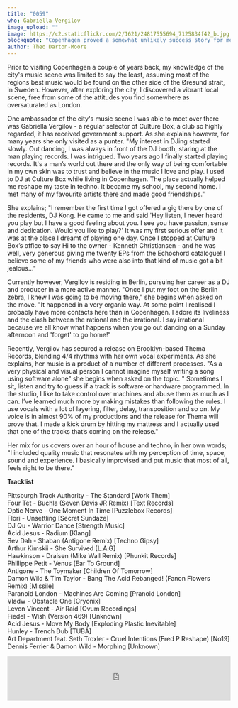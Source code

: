 ```yaml
---
title: "0059"
who: Gabriella Vergilov
image_upload: ""
image: https://c2.staticflickr.com/2/1621/24817555694_7125834f42_b.jpg
blockquote: "Copenhagen proved a somewhat unlikely success story for me. Prior to visiting a couple of years back my knowledge of the city's music scene was limited to say the least, assuming most of the regions best music would be found on the other side of the Øresund strait, in Sweden. Exploring the city after visiting however, I discovered a vibrant local scene, free of the sanctimonious attitudes you find somewhere as oversaturated as London."
author: Theo Darton-Moore
---
```

Prior to visiting Copenhagen a couple of years back, my knowledge of the city's music scene was limited to say the least, assuming most of the regions best music would be found on the other side of the Øresund strait, in Sweden. However, after exploring the city, I discovered a vibrant local scene, free from some of the attitudes you find somewhere as oversaturated as London.

One ambassador of the city's music scene I was able to meet over there was Gabriella Vergilov - a regular selector of Culture Box, a club so highly regarded, it has received government support. As she explains however, for many years she only visited as a punter. "My interest in DJing started slowly. Out dancing, I was always in front of the DJ booth, staring at the man playing records. I was intrigued. Two years ago I finally started playing records. It's a man’s world out there and the only way of being comfortable in my own skin was to trust and believe in the music I love and play. I used to DJ at Culture Box while living in Copenhagen. The place actually helped me reshape my taste in techno. It became my school, my second home. I met many of my favourite artists there and made good friendships."

She explains; "I remember the first time I got offered a gig there by one of the residents, DJ Kong. He came to me and said 'Hey listen, I never heard you play but I have a good feeling about you. I see you have passion, sense and dedication. Would you like to play?' It was my first serious offer and it was at the place I dreamt of playing one day. Once I stopped at Culture Box’s office to say Hi to the owner - Kenneth Christiansen - and he was well, very generous giving me twenty EPs from the Echochord catalogue! I believe some of my friends who were also into that kind of music got a bit jealous..."

Currently however, Vergilov is residing in Berlin, pursuing her career as a DJ and producer in a more active manner. "Once I put my foot on the Berlin zebra, I knew I was going to be moving there," she begins when asked on the move. "It happened in a very organic way. At some point I realised I probably have more contacts here than in Copenhagen. I adore its liveliness and the clash between the rational and the irrational. I say irrational because we all know what happens when you go out dancing on a Sunday afternoon and 'forget' to go home!"

Recently, Vergilov has secured a release on Brooklyn-based Thema Records, blending 4/4 rhythms with her own vocal experiments. As she explains, her music is a product of a number of different processes. "As a very physical and visual person I cannot imagine myself writing a song using software alone" she begins when asked on the topic. " Sometimes I sit, listen and try to guess if a track is software or hardware programmed. In the studio, I like to take control over machines and abuse them as much as I can. I’ve learned much more by making mistakes than following the rules. I use vocals with a lot of layering, filter, delay, transposition and so on. My voice is in almost 90% of my productions and the release for Thema will prove that. I made a kick drum by hitting my mattress and I actually used that one of the tracks that’s coming on the release."

Her mix for us covers over an hour of house and techno, in her own words; "I included quality music that resonates with my perception of time, space, sound and experience. I basically improvised and put music that most of all, feels right to be there."

**Tracklist**

Pittsburgh Track Authority - The Standard [Work Them] <br>
Four Tet - Buchla (Seven Davis JR Remix) [Text Records] <br>
Optic Nerve - One Moment In Time [Puzzlebox Records] <br>
Flori - Unsettling [Secret Sundaze] <br>
DJ Qu - Warrior Dance [Strength Music] <br>
Acid Jesus - Radium [Klang] <br>
Sev Dah - Shaban (Antigone Remix) [Techno Gipsy] <br>
Arthur Kimskii - She Survived [L.A.G] <br>
Hawkinson - Draisen (Mike Wall Remix) [Phunkit Records] <br>
Phillippe Petit - Venus [Ear To Ground] <br>
Antigone - The Toymaker [Children Of Tomorrow] <br>
Damon Wild & Tim Taylor - Bang The Acid Rebanged! (Fanon Flowers Remix) [Missile] <br>
Paranoid London - Machines Are Coming [Pranoid London] <br>
Vladw - Obstacle One [Cryonix] <br>
Levon Vincent - Air Raid [Ovum Recordings] <br>
Fiedel - Wish (Version 469) [Unknown] <br>
Acid Jesus - Move My Body [Exploding Plastic Inevitable] <br>
Hunley - Trench Dub [TUBA] <br>
Art Department feat. Seth Troxler - Cruel Intentions (Fred P Reshape) [No19] <br>
Dennis Ferrier & Damon Wild - Morphing [Unknown] <br>

<iframe width="100%" height="100" src="https://www.mixcloud.com/widget/iframe/?feed=https%3A%2F%2Fwww.mixcloud.com%2Fstraylandings%2F0059-gabriella-vergilov%2F&hide_artwork=1" frameborder="0"></iframe>